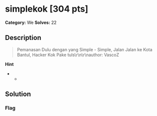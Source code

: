 # simplekok [304 pts]

**Category:** We
**Solves:** 22

## Description
>Pemanasan Dulu dengan yang Simple - Simple, Jalan Jalan ke Kota Bantul, Hacker Kok Pake tuls\r\n\r\nauthor: VascoZ

**Hint**
* -

## Solution

### Flag

